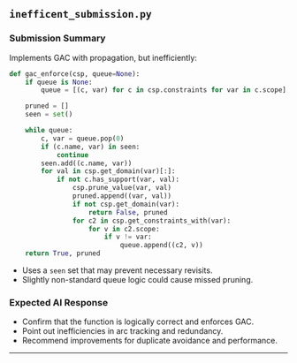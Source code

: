 ## `inefficent_submission.py`

### Submission Summary

Implements GAC with propagation, but inefficiently:

```python
def gac_enforce(csp, queue=None):
    if queue is None:
        queue = [(c, var) for c in csp.constraints for var in c.scope]

    pruned = []
    seen = set()

    while queue:
        c, var = queue.pop(0)
        if (c.name, var) in seen:
            continue
        seen.add((c.name, var))
        for val in csp.get_domain(var)[:]:
            if not c.has_support(var, val):
                csp.prune_value(var, val)
                pruned.append((var, val))
                if not csp.get_domain(var):
                    return False, pruned
                for c2 in csp.get_constraints_with(var):
                    for v in c2.scope:
                        if v != var:
                            queue.append((c2, v))
    return True, pruned
```

- Uses a `seen` set that may prevent necessary revisits.
- Slightly non-standard queue logic could cause missed pruning.

### Expected AI Response

- Confirm that the function is logically correct and enforces GAC.
- Point out inefficiencies in arc tracking and redundancy.
- Recommend improvements for duplicate avoidance and performance.

---
